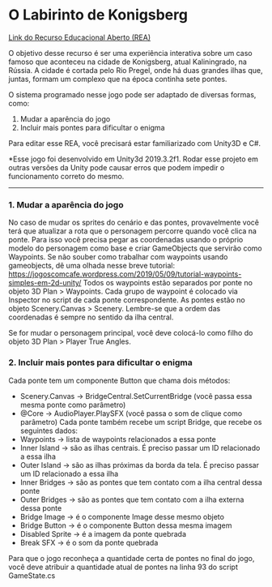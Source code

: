 # O Labirinto de Konigsberg

[Link do Recurso Educacional Aberto (REA)](https://apps.univesp.br/labirinto-de-konigsberg/)

O objetivo desse recurso é ser uma experiência interativa sobre um caso famoso que aconteceu na cidade de Konigsberg, atual Kaliningrado, na Rússia. A cidade é cortada pelo Rio Pregel, onde há duas grandes ilhas que, juntas, formam um complexo que na época continha sete pontes.

O sistema programado nesse jogo pode ser adaptado de diversas formas, como:

1. Mudar a aparência do jogo
2. Incluir mais pontes para dificultar o enigma

Para editar esse REA, você precisará estar familiarizado com Unity3D e C#.

*Esse jogo foi desenvolvido em Unity3d 2019.3.2f1. Rodar esse projeto em outras versões da Unity pode causar erros que podem impedir o funcionamento correto do mesmo.

- - - -

### 1. Mudar a aparência do jogo

No caso de mudar os sprites do cenário e das pontes, provavelmente você terá que atualizar a rota que o personagem percorre quando você clica na ponte. Para isso você precisa pegar as coordenadas usando o próprio modelo do personagem como base e criar GameObjects que servirão como Waypoints. Se não souber como trabalhar com waypoints usando gameobjects, dê uma olhada nesse breve tutorial: https://jogoscomcafe.wordpress.com/2019/05/09/tutorial-waypoints-simples-em-2d-unity/
Todos os waypoints estão separados por ponte no objeto 3D Plan > Waypoints. Cada grupo de waypoint é colocado via Inspector no script de cada ponte correspondente. As pontes estão no objeto Scenery.Canvas > Scenery. Lembre-se que a ordem das coordenadas é sempre no sentido da ilha central.

Se for mudar o personagem principal, você deve colocá-lo como filho do objeto 3D Plan > Player True Angles.

### 2. Incluir mais pontes para dificultar o enigma

Cada ponte tem um componente Button que chama dois métodos: 
- Scenery.Canvas -> BridgeCentral.SetCurrentBridge (você passa essa mesma ponte como parâmetro)
- @Core -> AudioPlayer.PlaySFX (você passa o som de clique como parâmetro)
Cada ponte também recebe um script Bridge, que recebe os seguintes dados:
- Waypoints -> lista de waypoints relacionados a essa ponte
- Inner Island -> são as ilhas centrais. É preciso passar um ID relacionado a essa ilha
- Outer Island -> são as ilhas próximas da borda da tela. É preciso passar um ID relacionado a essa ilha
- Inner Bridges -> são as pontes que tem contato com a ilha central dessa ponte
- Outer Bridges -> são as pontes que tem contato com a ilha externa dessa ponte
- Bridge Image -> é o componente Image desse mesmo objeto
- Bridge Button -> é o componente Button dessa mesma imagem
- Disabled Sprite -> é a imagem da ponte quebrada
- Break SFX -> é o som da ponte quebrada

Para que o jogo reconheça a quantidade certa de pontes no final do jogo, você deve atribuir a quantidade atual de pontes na linha 93 do script GameState.cs

